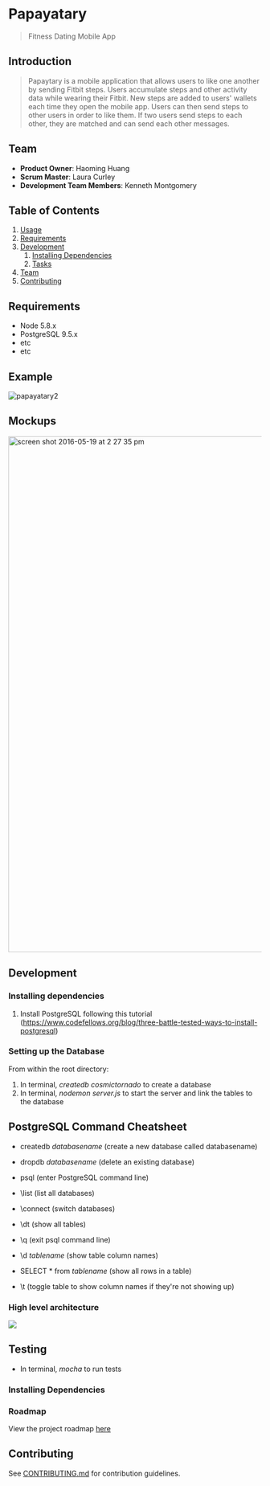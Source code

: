 # Papayatary

> Fitness Dating Mobile App

## Introduction

> Papaytary is a mobile application that allows users to like one another by sending Fitbit steps. Users accumulate steps and other activity data while wearing their Fitbit. New steps are added to users' wallets each time they open the mobile app. Users can then send steps to other users in order to like them. If two users send steps to each other, they are matched and can send each other messages.

## Team

  - __Product Owner__: Haoming Huang
  - __Scrum Master__: Laura Curley
  - __Development Team Members__: Kenneth Montgomery

## Table of Contents

1. [Usage](#Usage)
1. [Requirements](#requirements)
1. [Development](#development)
    1. [Installing Dependencies](#installing-dependencies)
    1. [Tasks](#tasks)
1. [Team](#team)
1. [Contributing](#contributing)

## Requirements

- Node 5.8.x
- PostgreSQL 9.5.x
- etc
- etc

## Example

![papayatary2](https://cloud.githubusercontent.com/assets/14812931/15410674/ebef9a8c-1dcf-11e6-9250-50e7dfe0309e.gif)

## Mockups

<img width="1027" alt="screen shot 2016-05-19 at 2 27 35 pm" src="https://cloud.githubusercontent.com/assets/14812931/15410755/6513fbec-1dd0-11e6-88e1-df928af87283.png">

## Development

### Installing dependencies
1. Install PostgreSQL following this tutorial (https://www.codefellows.org/blog/three-battle-tested-ways-to-install-postgresql)

### Setting up the Database
From within the root directory:

1. In terminal, *createdb cosmictornado* to create a database
1. In terminal, *nodemon server.js* to start the server and link the tables to the database


## PostgreSQL Command Cheatsheet
- createdb _databasename_ (create a new database called databasename)
- dropdb _databasename_ (delete an existing database)
- psql (enter PostgreSQL command line)
- \list (list all databases)
- \connect (switch databases)
- \dt (show all tables)
- \q (exit psql command line)

- \d _tablename_ (show table column names)
- SELECT * from _tablename_ (show all rows in a table)
- \t (toggle table to show column names if they're not showing up)

### High level architecture
![](http://i.imgur.com/eCUkBBx.png)

## Testing
- In terminal, *mocha* to run tests

### Installing Dependencies



### Roadmap

View the project roadmap [here](LINK_TO_PROJECT_ISSUES)


## Contributing

See [CONTRIBUTING.md](CONTRIBUTING.md) for contribution guidelines.

